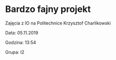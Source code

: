 # Bardzo fajny projekt
Zajęcia z IO na Politechnice
Krzysztof Charlikowski

Data: 05.11.2019

Godzina: 13:54

Grupa: I2
